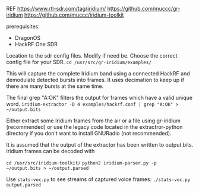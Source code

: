 REF
https://www.rtl-sdr.com/tag/iridium/
https://github.com/muccc/gr-iridium
https://github.com/muccc/iridium-toolkit

prerequisites:
- DragonOS
- HackRF One SDR


Location to the sdr config files. Modify if need be. Choose the correct config file for your SDR.
`cd /usr/src/gr-iridium/examples/`

This will capture the complete Iridium band using a connected HackRF and demodulate detected bursts into frames. It uses decimation to keep up if there are many bursts at the same time.

The final grep "A:OK" filters the output for frames which have a valid unique word.
`iridium-extractor -D 4 examples/hackrf.conf | grep "A:OK" > ~/output.bits`

Either extract some Iridium frames from the air or a file using gr-iridium (recommended) or use the legacy code located in the extractror-python directory if you don't want to install GNURadio (not recommended).

It is assumed that the output of the extractor has been written to output.bits. Iridium frames can be decoded with

`cd /usr/src/iridium-toolkit/`
`python2 iridium-parser.py -p ~/output.bits > ~/output.parsed`

Use `stats-voc.py` to see streams of captured voice frames: `./stats-voc.py output.parsed`

